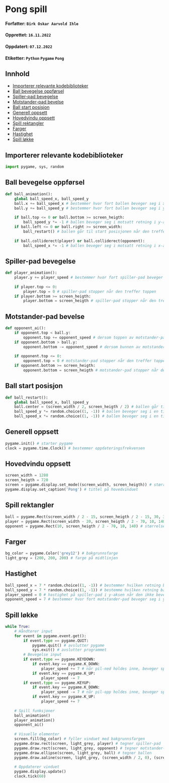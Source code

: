 # Pong spill
#### Forfatter: `Birk Oskar Aarvold Ihle`
#### Opprettet: `16.11.2022`
#### Oppdatert: `07.12.2022`
#### Etiketter: `Python` `Pygame` `Pong`

## Innhold

* [Importerer relevante kodebiblioteker](#importerer-relevante-kodebiblioteker)
* [Ball bevegelse oppførsel](#ball-bevegelse-oppførsel)
* [Spiller-pad bevegelse](#spiller-pad-bevegelse)
* [Motstander-pad bevelse](#motstander-pad-bevelse)
* [Ball start posisjon](#ball-start-posisjon)
* [Generell oppsett](#generell-oppsett)
* [Hovedvindu oppsett](#hovedvindu-oppsett)
* [Spill rektangler](#spill-rektangler)
* [Farger](#farger)
* [Hastighet](#hastighet)
* [Spill løkke](#spill-løkke)

## Importerer relevante kodebiblioteker

```python
import pygame, sys, random
```

## Ball bevegelse oppførsel

```python
def ball_animation():
    global ball_speed_x, ball_speed_y
    ball.x += ball_speed_x # bestemmer hvor fort ballen beveger seg i x-aksen
    ball.y += ball_speed_y # bestemmer hvor fort ballen beveger seg i y-aksen
    
    if ball.top <= 0 or ball.bottom >= screen_heigth:
        ball_speed_y *= -1 # ballen beveger seg i motsatt retning i y-aksen når den treffer toppen eller bunnen
    if ball.left <= 0 or ball.right >= screen_width:
        ball_restart() # ballen går til start posisjonen når den treffer venstre eller høyre side
        
    if ball.colliderect(player) or ball.colliderect(opponent):
        ball_speed_x *= -1 # ballen beveger seg i motsatt retning i x-aksen når den treffer spiller-pad eller motstander-pad
```

## Spiller-pad bevegelse

```python	
def player_animation():
    player.y += player_speed # bestemmer hvor fort spiller-pad beveger seg i y-aksen
    
    if player.top <= 0:
        player.top = 0 # spiller-pad stopper når den treffer toppen
    if player.bottom >= screen_heigth:
        player.bottom = screen_heigth # spiller-pad stopper når den treffer bunnen
```
        
## Motstander-pad bevelse

```python	
def opponent_ai():
    if opponent.top < ball.y:
        opponent.top += opponent_speed # dersom toppen av motstander-pad er under ballen, beveger den seg oppover
    if opponent.bottom > ball.y:
        opponent.bottom -= opponent_speed # dersom bunnen av motstander-pad er over ballen, beveger den seg nedover
    
    if opponent.top <= 0:
        opponent.top = 0 # motstander-pad stopper når den treffer toppen
    if opponent.bottom >= screen_heigth:
        opponent.bottom = screen_heigth # motstander-pad stopper når den treffer bunnen
```
        
## Ball start posisjon

```python
def ball_restart():
    global ball_speed_x, ball_speed_y
    ball.center = (screen_width / 2, screen_heigth / 2) # ballen går til midten av banen
    ball_speed_y *= random.choice((1, -1)) # ballen beveger seg i en tilfeldig retning i y-aksen
    ball_speed_x *= random.choice((1, -1)) # ballen beveger seg i en tilfeldig retning i x-aksen
```

## Generell oppsett
    
```python
pygame.init() # starter pygame
clock = pygame.time.Clock() # bestemmer oppdateringsfrekvensen
```

## Hovedvindu oppsett

```python
screen_width = 1280
screen_heigth = 720
screen = pygame.display.set_mode((screen_width, screen_heigth)) # størrelse på hovedvinduet
pygame.display.set_caption('Pong') # tittel på hovedvinduet
```

## Spill rektangler

```python
ball = pygame.Rect(screen_width / 2 - 15, screen_heigth / 2 - 15, 30, 30) # størrelse på ballen
player = pygame.Rect(screen_width - 20, screen_heigth / 2 - 70, 10, 140) # størrelse på spiller-pad
opponent = pygame.Rect(10, screen_heigth / 2 - 70, 10, 140) # størrelse på motstander-pad
```

## Farger

```python
bg_color = pygame.Color('grey12') # bakgrunnsfarge
light_grey = (200, 200, 200) # farge på midtlinjen
```

## Hastighet

```python
ball_speed_x = 7 * random.choice((1, -1)) # bestemmer hvilken retning ballen beveger seg i x-aksen
ball_speed_y = 7 * random.choice((1, -1)) # bestemme hvilken retning ballen beveger seg i y-aksen
player_speed = 0 # hastighet på spiller-pad i y-aksen når den ikke beveger seg
opponent_speed = 7 # bestemmer hvor fort motstander-pad beveger seg i y-aksen
```

## Spill løkke

```python
while True:
    # Håndterer input
    for event in pygame.event.get():
        if event.type == pygame.QUIT:
            pygame.quit() # avslutter pygame
            sys.exit() # avslutter programmet
        # Bevegelse input
        if event.type == pygame.KEYDOWN:
            if event.key == pygame.K_DOWN:
                player_speed += 7 # når pil-ned holdes inne, beveger spiller-pad seg nedover
            if event.key == pygame.K_UP:
                player_speed -= 7
        if event.type == pygame.KEYUP:
            if event.key == pygame.K_DOWN:
                player_speed -= 7 # når pil-opp holdes inne, beveger spiller-pad seg oppover
            if event.key == pygame.K_UP:
                player_speed += 7
    
    # Spill funksjoner
    ball_animation()
    player_animation()
    opponent_ai()
            
    # Visuelle elementer
    screen.fill(bg_color) # fyller vinduet med bakgrunnsfargen
    pygame.draw.rect(screen, light_grey, player) # tegner spiller-pad
    pygame.draw.rect(screen, light_grey, opponent) # tegner motstander-pad
    pygame.draw.ellipse(screen, light_grey, ball) # tegner ballen
    pygame.draw.aaline(screen, light_grey, (screen_width / 2, 0), (screen_width / 2, screen_heigth)) # tegner midtlinjen
            
    # Oppdaterer vinduet
    pygame.display.update()
    clock.tick(60)
```
